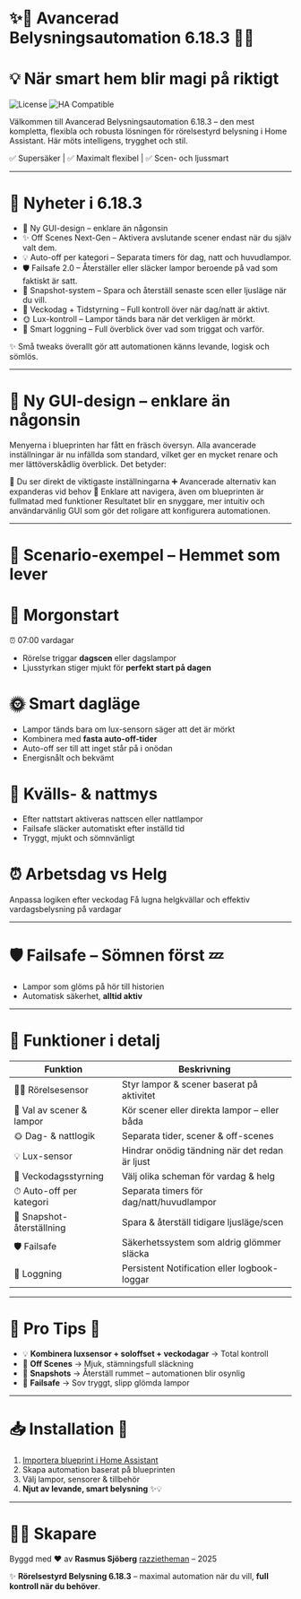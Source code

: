# ✨🌟 Avancerad Belysningsautomation 6.18.3 🌟✨

# 💡 När smart hem blir magi på riktigt

![License](https://img.shields.io/badge/license-MIT-blue?style=flat-square) ![HA Compatible](https://img.shields.io/badge/Home_Assistant-Compatible-orange?style=flat-square)

Välkommen till Avancerad Belysningsautomation 6.18.3 – den mest kompletta, flexibla och robusta lösningen för rörelsestyrd belysning i Home Assistant.
Här möts intelligens, trygghet och stil.

✅ Supersäker | ✅ Maximalt flexibel | ✅ Scen- och ljussmart

---

# 🚀 Nyheter i 6.18.3

- 🎨 Ny GUI-design – enklare än någonsin
- ✨ Off Scenes Next-Gen – Aktivera avslutande scener endast när du själv valt dem.
- 💡 Auto-off per kategori – Separata timers för dag, natt och huvudlampor.
- 🛡️ Failsafe 2.0 – Återställer eller släcker lampor beroende på vad som faktiskt är satt.
- 📸 Snapshot-system – Spara och återställ senaste scen eller ljusläge när du vill.
- 📅 Veckodag + Tidstyrning – Full kontroll över när dag/natt är aktivt.
- 🌞 Lux-kontroll – Lampor tänds bara när det verkligen är mörkt.
- 📝 Smart loggning – Full överblick över vad som triggat och varför.

✨ Små tweaks överallt gör att automationen känns levande, logisk och sömlös.

---

# 🎨 Ny GUI-design – enklare än någonsin

Menyerna i blueprinten har fått en fräsch översyn.
Alla avancerade inställningar är nu infällda som standard, vilket ger en mycket renare och mer lättöverskådlig överblick.
Det betyder:

🔽 Du ser direkt de viktigaste inställningarna
➕ Avancerade alternativ kan expanderas vid behov
🧭 Enklare att navigera, även om blueprinten är fullmatad med funktioner
Resultatet blir en snyggare, mer intuitiv och användarvänlig GUI som gör det roligare att konfigurera automationen.

---

# 🌅 **Scenario-exempel – Hemmet som lever**

# 🌄 Morgonstart

⏰ 07:00 vardagar

* Rörelse triggar **dagscen** eller dagslampor
* Ljusstyrkan stiger mjukt för **perfekt start på dagen**

# 🌞 Smart dagläge

* Lampor tänds bara om lux-sensorn säger att det är mörkt
* Kombinera med **fasta auto-off-tider**
* Auto-off ser till att inget står på i onödan
* Energisnålt och bekvämt

# 🌙 Kvälls- & nattmys

* Efter nattstart aktiveras nattscen eller nattlampor
* Failsafe släcker automatiskt efter inställd tid
* Tryggt, mjukt och sömnvänligt

# ⏰ Arbetsdag vs Helg

Anpassa logiken efter veckodag
Få lugna helgkvällar och effektiv vardagsbelysning på vardagar

---

# 🛡️ **Failsafe – Sömnen först** 💤

* Lampor som glöms på hör till historien
* Automatisk säkerhet, **alltid aktiv**

---

# 🔧 **Funktioner i detalj**

| Funktion                  | Beskrivning                                    |
| ------------------------- | ---------------------------------------------- |
| 🚶‍♂️ Rörelsesensor       | Styr lampor & scener baserat på aktivitet      |
| 🔘 Val av scener & lampor | Kör scener eller direkta lampor – eller båda   |
| 🌞 Dag- & nattlogik       | Separata tider, scener & off-scenes            |
| 💡 Lux-sensor             | Hindrar onödig tändning när det redan är ljust |
| 📅 Veckodagsstyrning      | Välj olika scheman för vardag & helg           |
| ⏱ Auto-off per kategori   | Separata timers för dag/natt/huvudlampor       |
| 📸 Snapshot-återställning | Spara & återställ tidigare ljusläge/scen       |
| 🛡️ Failsafe              | Säkerhetssystem som aldrig glömmer släcka      |
| 📝 Loggning               | Persistent Notification eller logbook-loggar   |


---

# 🌈 **Pro Tips** 🌟

- 💡 **Kombinera luxsensor + soloffset + veckodagar** → Total kontroll
- 🎨 **Off Scenes** → Mjuk, stämningsfull släckning
- 📸 **Snapshots** → Återställ rummet – automationen blir osynlig
- 🛌 **Failsafe** → Sov tryggt, slipp glömda lampor

---

# 📥 **Installation** 🎉

1. [Importera blueprint i Home Assistant](https://my.home-assistant.io/redirect/blueprint_import/?blueprint_url=https://github.com/razzietheman/Avancerad-blueprint-for-belysning/blob/main/Tand_slack_blueprint.yaml)
2. Skapa automation baserat på blueprinten
3. Välj lampor, sensorer & tillbehör
4. **Njut av levande, smart belysning** ✨💡

---

# 👨‍💻 **Skapare**

Byggd med ❤️ av **Rasmus Sjöberg** [razzietheman](https://github.com/razzietheman/) – 2025

✨ **Rörelsestyrd Belysning 6.18.3** – maximal automation när du vill, **full kontroll när du behöver**.